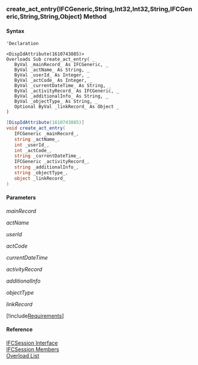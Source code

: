 ﻿### create_act_entry(IFCGeneric,String,Int32,Int32,String,IFCGeneric,String,String,Object) Method

#### Syntax

```vbnet
'Declaration

<DispIdAttribute(1610743885)>
Overloads Sub create_act_entry( _
   ByVal _mainRecord_ As IFCGeneric, _
   ByVal _actName_ As String, _
   ByVal _userId_ As Integer, _
   ByVal _actCode_ As Integer, _
   ByVal _currentDateTime_ As String, _
   ByVal _activityRecord_ As IFCGeneric, _
   ByVal _additionalInfo_ As String, _
   ByVal _objectType_ As String, _
   Optional ByVal _linkRecord_ As Object _
)
```

```csharp
[DispIdAttribute(1610743885)]
void create_act_entry( 
   IFCGeneric _mainRecord_,
   string _actName_,
   int _userId_,
   int _actCode_,
   string _currentDateTime_,
   IFCGeneric _activityRecord_,
   string _additionalInfo_,
   string _objectType_,
   object _linkRecord_
)
```

#### Parameters

_mainRecord_

_actName_

_userId_

_actCode_

_currentDateTime_

_activityRecord_

_additionalInfo_

_objectType_

_linkRecord_

[!include[Requirements](../partials/requirements.md)]

#### Reference

[IFCSession Interface](FChoice.Foundation.Clarify.Compatibility~FChoice.Foundation.Clarify.Compatibility.IFCSession.md)  
[IFCSession Members](FChoice.Foundation.Clarify.Compatibility~FChoice.Foundation.Clarify.Compatibility.IFCSession_members.md)  
[Overload List](FChoice.Foundation.Clarify.Compatibility~FChoice.Foundation.Clarify.Compatibility.IFCSession~create_act_entry.md)